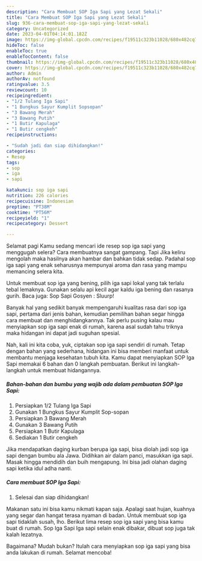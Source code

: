 ```yaml
---
description: "Cara Membuat SOP Iga Sapi yang Lezat Sekali"
title: "Cara Membuat SOP Iga Sapi yang Lezat Sekali"
slug: 936-cara-membuat-sop-iga-sapi-yang-lezat-sekali
category: Uncategorized
date: 2023-04-01T04:14:01.182Z
image: https://img-global.cpcdn.com/recipes/f19511c323b11028/680x482cq70/sop-iga-sapi-foto-resep-utama.jpg
hideToc: false
enableToc: true
enableTocContent: false
thumbnail: https://img-global.cpcdn.com/recipes/f19511c323b11028/680x482cq70/sop-iga-sapi-foto-resep-utama.jpg
cover: https://img-global.cpcdn.com/recipes/f19511c323b11028/680x482cq70/sop-iga-sapi-foto-resep-utama.jpg
author: Admin
authorAv: notfound
ratingvalue: 3.5
reviewcount: 10
recipeingredient:
- "1/2 Tulang Iga Sapi"
- "1 Bungkus Sayur Kumplit Sopsopan"
- "3 Bawang Merah"
- "3 Bawang Putih"
- "1 Butir Kapulaga"
- "1 Butir cengkeh"
recipeinstructions:

- "Sudah jadi dan siap dihidangkan!"
categories:
- Resep
tags:
- sop
- iga
- sapi

katakunci: sop iga sapi 
nutrition: 226 calories
recipecuisine: Indonesian
preptime: "PT38M"
cooktime: "PT56M"
recipeyield: "1"
recipecategory: Dessert

---
```



Selamat pagi Kamu sedang mencari ide resep sop iga sapi yang menggugah selera? Cara membuatnya sangat gampang. Tapi Jika keliru mengolah maka hasilnya akan hambar dan bahkan tidak sedap. Padahal sop iga sapi yang enak seharusnya mempunyai aroma dan rasa yang mampu memancing selera kita.


Untuk membuat sop iga yang bening, pilih iga sapi lokal yang tak terlalu tebal lemaknya. Gunakan selalu api kecil agar kaldu iga bening dan rasanya gurih. Baca juga: Sop Sapi Gosyen : Sluurp!

Banyak hal yang sedikit banyak mempengaruhi kualitas rasa dari sop iga sapi, pertama dari jenis bahan, kemudian pemilihan bahan segar hingga cara membuat dan menghidangkannya. Tak perlu pusing kalau mau menyiapkan sop iga sapi enak di rumah, karena asal sudah tahu triknya maka hidangan ini dapat jadi suguhan spesial.


Nah, kali ini kita coba, yuk, ciptakan sop iga sapi sendiri di rumah. Tetap dengan bahan yang sederhana, hidangan ini bisa memberi manfaat untuk membantu menjaga kesehatan tubuh kita. Kamu dapat menyiapkan SOP Iga Sapi memakai 6 bahan dan 0 langkah pembuatan. Berikut ini langkah-langkah untuk membuat hidangannya.

<!--inarticleads1-->

##### Bahan-bahan dan bumbu yang wajib ada dalam pembuatan SOP Iga Sapi:

1. Persiapkan 1/2 Tulang Iga Sapi
1. Gunakan 1 Bungkus Sayur Kumplit Sop-sopan
1. Persiapkan 3 Bawang Merah
1. Gunakan 3 Bawang Putih
1. Persiapkan 1 Butir Kapulaga
1. Sediakan 1 Butir cengkeh


Jika mendapatkan daging kurban berupa iga sapi, bisa diolah jadi sop iga sapi dengan bumbu ala Jawa. Didihkan air dalam panci, masukkan iga sapi. Masak hingga mendidih dan buih mengapung. Ini bisa jadi olahan daging sapi ketika idul adha nanti. 

<!--inarticleads2-->

##### Cara membuat SOP Iga Sapi:


1. Selesai dan siap dihidangkan!

Makanan satu ini bisa kamu nikmati kapan saja. Apalagi saat hujan, kuahnya yang segar dan hangat terasa nyaman di badan. Untuk membuat sop iga sapi tidaklah susah, lho. Berikut lima resep sop iga sapi yang bisa kamu buat di rumah. Sop Iga Sapi Iga sapi selain enak dibakar, dibuat sop juga tak kalah lezatnya. 

Bagaimana? Mudah bukan? Itulah cara menyiapkan sop iga sapi yang bisa anda lakukan di rumah. Selamat mencoba!
